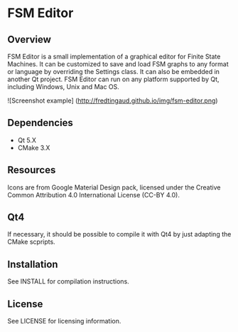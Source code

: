 # FSM Editor

## Overview
FSM Editor is a small implementation of a graphical editor for Finite State Machines.
It can be customized to save and load FSM graphs to any format or language by overriding the Settings class. It can also be embedded in another Qt project.
FSM Editor can run on any platform supported by Qt, including Windows, Unix and Mac OS.

![Screenshot example] (http://fredtingaud.github.io/img/fsm-editor.png)

## Dependencies
- Qt 5.X
- CMake 3.X

## Resources
Icons are from Google Material Design pack, licensed under the Creative Common Attribution 4.0 International License (CC-BY 4.0).

## Qt4
If necessary, it should be possible to compile it with Qt4 by just adapting the CMake scpripts.

## Installation
See INSTALL for compilation instructions.

## License
See LICENSE for licensing information.
